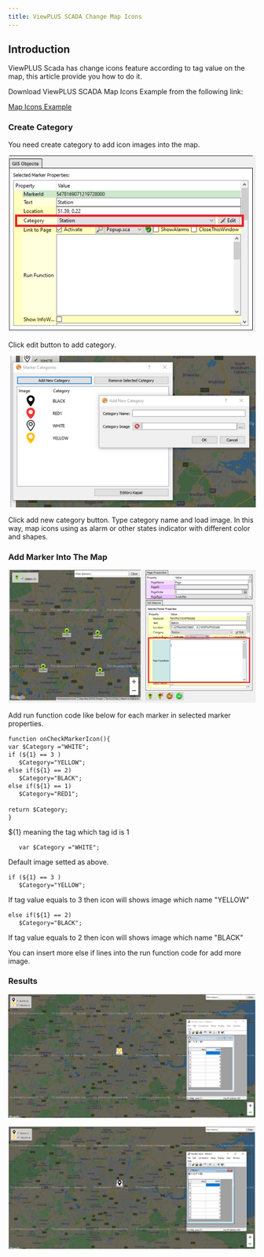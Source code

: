 ```yaml
---
title: ViewPLUS SCADA Change Map Icons
---
```


## Introduction

ViewPLUS Scada has change icons feature according to tag value on the map, this article provide you how to do it.

Download ViewPLUS SCADA Map Icons Example from the following link:

[Map Icons Example](http://www.mikrodev.com/downloads/documentation/MapIcon_Example.zip)
### Create Category

You need create category to add icon images into the map.

<center>

![mapicon1](/img/mapicon1.png)

</center>

Click edit button to add category.

<center>

![mapicon2](/img/mapicon2.png)

</center>

Click add new category button. Type category name and load image.
In this way, map icons using as alarm or other states indicator with different color and shapes.


### Add Marker Into The Map

<center>

![mapicon3](/img/mapicon3.png)

</center>

 

Add run function code like below for each marker in selected marker properties.

```
function onCheckMarkerIcon(){
var $Category ="WHITE";			
if (${1} == 3 )
   $Category="YELLOW"; 			
else if(${1} == 2)
   $Category="BLACK";
else if(${1} == 1)
   $Category="RED1";

return $Category;
}
```


${1} meaning the tag which tag id is 1

```
   var $Category ="WHITE";
```
Default image setted as above.

```
if (${1} == 3 )
   $Category="YELLOW"; 
```
If tag value equals to 3 then icon will shows image  which  name "YELLOW"

```
else if(${1} == 2)
   $Category="BLACK";
```
If tag value equals to 2 then icon will shows image  which  name "BLACK"

You can insert more else if lines into the run function code for add more image.


### Results
<center>

![mapicon4](/img/mapicon4.png)

</center>
<center>

![mapicon5](/img/mapicon5.png)

</center>


